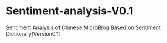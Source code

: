 # Sentiment-analysis-V0.1
Sentiment Analysis of Chinese MicroBlog Based on Sentiment Dictionary(Version0.1)

